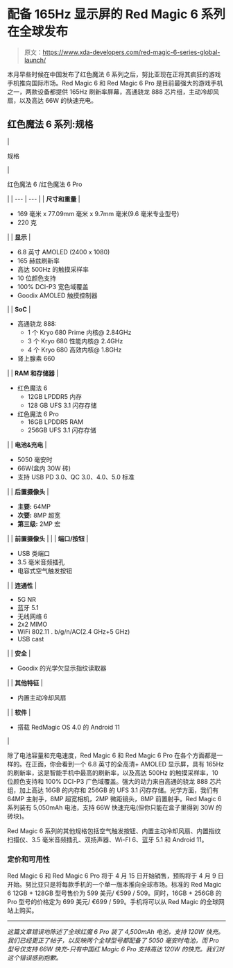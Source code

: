 # 配备 165Hz 显示屏的 Red Magic 6 系列在全球发布

> 原文：<https://www.xda-developers.com/red-magic-6-series-global-launch/>

本月早些时候在中国发布了红色魔法 6 系列之后，努比亚现在正将其疯狂的游戏手机推向国际市场。Red Magic 6 和 Red Magic 6 Pro 是目前最强大的游戏手机之一，两款设备都提供 165Hz 刷新率屏幕，高通骁龙 888 芯片组，主动冷却风扇，以及高达 66W 的快速充电。

## 红色魔法 6 系列:规格

| 

规格

 | 

红色魔法 6 /红色魔法 6 Pro

 |
| --- | --- |
| **尺寸和重量** | 

*   169 毫米 x 77.09mm 毫米 x 9.7mm 毫米(9.6 毫米专业型号)
*   220 克

 |
| **显示** | 

*   6.8 英寸 AMOLED (2400 x 1080)
*   165 赫兹刷新率
*   高达 500Hz 的触摸采样率
*   10 位颜色支持
*   100% DCI-P3 宽色域覆盖
*   Goodix AMOLED 触摸控制器

 |
| **SoC** | 

*   高通骁龙 888:
    *   1 个 Kryo 680 Prime 内核@ 2.84GHz
    *   3 个 Kryo 680 性能内核@ 2.4GHz
    *   4 个 Kryo 680 高效内核@ 1.8GHz
*   肾上腺素 660

 |
| **RAM 和存储器** | 

*   红色魔法 6
    *   12GB LPDDR5 内存
    *   128 GB UFS 3.1 闪存存储
*   红色魔法 6 Pro
    *   16GB LPDDR5 RAM
    *   256GB UFS 3.1 闪存存储

 |
| **电池&充电** | 

*   5050 毫安时
*   66W(盒内 30W 砖)
*   支持 USB PD 3.0、QC 3.0、4.0、5.0 标准

 |
| **后置摄像头** | 

*   **主要:** 64MP
*   **次要:** 8MP 超宽
*   **第三级:** 2MP 宏

 |
| **前置摄像头** |  |
| **端口/按钮** | 

*   USB 类端口
*   3.5 毫米音频插孔
*   电容式空气触发按钮

 |
| **连通性** | 

*   5G NR
*   蓝牙 5.1
*   无线网络 6
*   2x2 MIMO
*   WiFi 802.11 . b/g/n/AC(2.4 GHz+5 GHz)
*   USB cast

 |
| **安全** | 

*   Goodix 的光学欠显示指纹读取器

 |
| **其他特征** | 

*   内置主动冷却风扇

 |
| **软件** | 

*   搭载 RedMagic OS 4.0 的 Android 11

 |

除了电池容量和充电速度，Red Magic 6 和 Red Magic 6 Pro 在各个方面都是一样的。在正面，你会看到一个 6.8 英寸的全高清+ AMOLED 显示屏，具有 165Hz 的刷新率，这是智能手机中最高的刷新率，以及高达 500Hz 的触摸采样率，10 位颜色支持和 100% DCI-P3 广色域覆盖。强大的动力来自高通的骁龙 888 芯片组，加上高达 16GB 的内存和 256GB 的 UFS 3.1 闪存存储。光学方面，我们有 64MP 主射手，8MP 超宽相机，2MP 微距镜头，8MP 前置射手。Red Magic 6 系列装有 5,050mAh 电池，支持 66W 快速充电(但你只能在盒子里得到 30W 的砖块)。

Red Magic 6 系列的其他规格包括空气触发按钮、内置主动冷却风扇、内置指纹扫描仪、3.5 毫米音频插孔、双扬声器、Wi-FI 6、蓝牙 5.1 和 Android 11。

### 定价和可用性

Red Magic 6 和 Red Magic 6 Pro 将于 4 月 15 日开始销售，预购将于 4 月 9 日开始。努比亚只是将每款手机的一个单一版本推向全球市场。标准的 Red Magic 6 12GB + 128GB 型号售价为 599 美元/ €599 / 509。同时，16GB + 256GB 的 Pro 型号的价格定为 699 美元/ €699 / 599。手机将可以从 Red Magic 的全球网站上购买。

* * *

*这篇文章错误地陈述了全球红魔 6 Pro 装了 4,500mAh 电池，支持 120W 快充。我们已经更正了帖子，以反映两个全球型号都配备了 5050 毫安时电池，而 Pro 型号仅支持 66W 快充-只有中国红 Magic 6 Pro 支持高达 120W 的快充。我们对这个错误感到抱歉。*